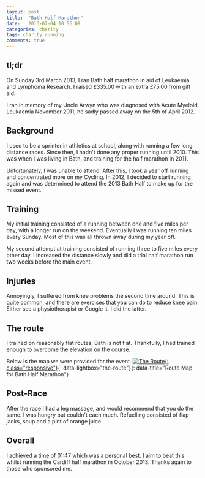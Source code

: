```yaml
---
layout: post
title:  "Bath Half Marathon"
date:   2013-07-04 10:56:09
categories: charity
tags: charity running
comments: true
---
```


## tl;dr
On Sunday 3rd March 2013, I ran Bath half marathon in aid of Leukaemia and Lymphoma Research. I raised £335.00 with an extra £75.00 from gift aid.

I ran in memory of my Uncle Arwyn who was diagnosed with Acute Myeloid Leukaemia November 2011, he sadly passed away on the 5th of April 2012.
<!--more-->

## Background

I used to be a sprinter in athletics at school, along with running a few long distance races. Since then, I hadn't done any proper running until 2010\. This was when I was living in Bath, and training for the half marathon in 2011\.

Unfortunately, I was unable to attend. After this, I took a year off running and concentrated more on my Cycling. In 2012, I decided to start running again and was determined to attend the 2013 Bath Half to make up for the missed event.

## Training
My initial training consisted of a running between one and five miles per day, with a longer run on the weekend. Eventually I was running ten miles every Sunday. Most of this was all thrown away during my year off.

My second attempt at training consisted of running three to five miles every other day. I increased the distance slowly and did a trial half marathon run two weeks before the main event.

## Injuries
Annoyingly, I suffered from knee problems the second time around. This is quite common, and there are exercises that you can do to reduce knee pain. Either see a physiotherapist or Google it, I did the latter.

## The route
I trained on reasonably flat routes, Bath is not flat. Thankfully, I had trained enough to overcome the elevation on the course.

Below is the map we were provided for the event.
[![The Route](//c2.staticflickr.com/8/7441/9210866990_5bb7f72310_n.jpg "View My Training Record"){: class="responsive"}](//c2.staticflickr.com/8/7441/9210866990_5bb7f72310_b.jpg){: data-lightbox="the-route"}{: data-title="Route Map for Bath Half Marathon"}

## Post-Race
After the race I had a leg massage, and would recommend that you do the same. I was hungry but couldn't each much. Refuelling consisted of flap jacks, soup and a pint of orange juice.

## Overall
I achieved a time of 01:47 which was a personal best. I aim to beat this whilst running the Cardiff half marathon in October 2013\. Thanks again to those who sponsored me.
